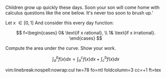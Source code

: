 
Children grow up quickly these days.   Soon your son will come home with
calculus questions like the one below.   It's never too soon to brush up.'

Let x $\in [0,1]$
And consider this every day function:

$$
f=\begin{cases}
	0&	\text{if x rational}, \\
	1&	\text{if x irrational}.
	\end{cases}
$$


Compute the area under the curve.  Show your work.


$$
\int _{a}^{b}f(x)dx=\int _{a}^{c}f(x)dx+\int _{c}^{b}f(x)dx
$$

vim:linebreak:nospell:nowrap:cul tw=78 fo=ntl foldcolumn=3 cc=+1 ft=tex

